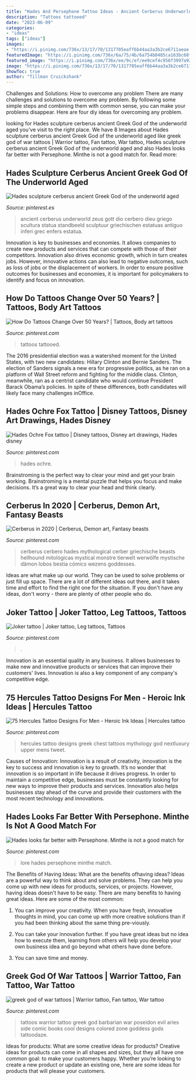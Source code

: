 ```yaml
---
title: "Hades And Persephone Tattoo Ideas - Ancient Cerberus Underworld Zeus Gott Dio Cerbero Dieu Griego Scultura Statua Standbeeld Sculptuur Griechischen Estatuas Antiguo Inferi Grec Enfers Estatua"
description: "Tattoos tattooed"
date: "2023-06-09"
categories:
- "ideas"
tags: ["ideas"]
images:
- "https://i.pinimg.com/736x/13/17/70/1317705eaff6b44aa3a3b2ce6711aeae.jpg"
featuredImage: "https://i.pinimg.com/736x/6a/75/4b/6a754b0485ca163bc68f677111601b34--greek-gods-hades.jpg"
featured_image: "https://i.pinimg.com/736x/ee/9c/ef/ee9cef4c956f3997a9352aee4bd9318a.jpg"
image: "https://i.pinimg.com/736x/13/17/70/1317705eaff6b44aa3a3b2ce6711aeae.jpg"
ShowToc: true
author: "Tillman Cruickshank"
---
```



Challenges and Solutions: How to overcome any problem
There are many challenges and solutions to overcome any problem. By following some simple steps and combining them with common sense, you can make your problems disappear. Here are four diy ideas for overcoming any problem.

	

		
looking for Hades sculpture cerberus ancient Greek God of the underworld aged you've visit to the right place. We have 8 Images about Hades sculpture cerberus ancient Greek God of the underworld aged like greek god of war tattoos | Warrior tattoo, Fan tattoo, War tattoo, Hades sculpture cerberus ancient Greek God of the underworld aged and also Hades looks far better with Persephone. Minthe is not a good match for. Read more:
		
    
## Hades Sculpture Cerberus Ancient Greek God Of The Underworld Aged

<img loading=lazy src="https://i.pinimg.com/736x/6a/75/4b/6a754b0485ca163bc68f677111601b34--greek-gods-hades.jpg" onerror="this.onerror=null;this.src='https://tse1.mm.bing.net/th?id=OIP.lWGq6RqEgkFdK-sPvfL7oAHaLI&amp;pid=15.1';" alt="Hades sculpture cerberus ancient Greek God of the underworld aged">

_Source: pinterest.es_

>ancient cerberus underworld zeus gott dio cerbero dieu griego scultura statua standbeeld sculptuur griechischen estatuas antiguo inferi grec enfers estatua. 

	

Innovation is key to businesses and economies. It allows companies to create new products and services that can compete with those of their competitors. Innovation also drives economic growth, which in turn creates jobs. However, innovative actions can also lead to negative outcomes, such as loss of jobs or the displacement of workers. In order to ensure positive outcomes for businesses and economies, it is important for policymakers to identify and focus on innovation.

    
## How Do Tattoos Change Over 50 Years? | Tattoos, Body Art Tattoos

<img loading=lazy src="https://i.pinimg.com/736x/ec/c8/80/ecc880bd057318b6067dc1a2461edb77--com-video-over-.jpg" onerror="this.onerror=null;this.src='https://tse3.mm.bing.net/th?id=OIP.EFirws5P0Si1aOuQs5XuUAHaE6&amp;pid=15.1';" alt="How Do Tattoos Change Over 50 Years? | Tattoos, Body art tattoos">

_Source: pinterest.com_

>tattoos tattooed. 

	

The 2016 presidential election was a watershed moment for the United States, with two new candidates: Hillary Clinton and Bernie Sanders. The election of Sanders signals a new era for progressive politics, as he ran on a platform of Wall Street reform and fighting for the middle class. Clinton, meanwhile, ran as a centrist candidate who would continue President Barack Obama’s policies. In spite of these differences, both candidates will likely face many challenges inOffice.

    
## Hades Ochre Fox Tattoo | Disney Tattoos, Disney Art Drawings, Hades Disney

<img loading=lazy src="https://i.pinimg.com/736x/13/17/70/1317705eaff6b44aa3a3b2ce6711aeae.jpg" onerror="this.onerror=null;this.src='https://tse2.mm.bing.net/th?id=OIP.Zc4_Yfdb94l6C8FlejMTjgHaI5&amp;pid=15.1';" alt="Hades Ochre Fox tattoo | Disney tattoos, Disney art drawings, Hades disney">

_Source: pinterest.com_

>hades ochre. 

	

Brainstroming is the perfect way to clear your mind and get your brain working. Brainstroming is a mental puzzle that helps you focus and make decisions. It’s a great way to clear your head and think clearly.

    
## Cerberus In 2020 | Cerberus, Demon Art, Fantasy Beasts

<img loading=lazy src="https://i.pinimg.com/originals/92/93/3f/92933f4121c324dca36b507b3fe86fd9.jpg" onerror="this.onerror=null;this.src='https://tse3.mm.bing.net/th?id=OIP.B_kNEv2ZJTYvXmv5NTyT8wHaKs&amp;pid=15.1';" alt="Cerberus in 2020 | Cerberus, Demon art, Fantasy beasts">

_Source: pinterest.com_

>cerberus cerbero hades mythological cerber griechische beasts hellhound mitológicas mystical monstre tierwelt werwölfe mystische dämon lobos bestia cómics wezens goddesses. 

	

Ideas are what make up our world. They can be used to solve problems or just fill up space. There are a lot of different ideas out there, and it takes time and effort to find the right one for the situation. If you don't have any ideas, don't worry - there are plenty of other people who do.

    
## Joker Tattoo | Joker Tattoo, Leg Tattoos, Tattoos

<img loading=lazy src="https://i.pinimg.com/736x/09/52/d3/0952d3da8866787fed11cbc86b66fec0.jpg" onerror="this.onerror=null;this.src='https://tse4.mm.bing.net/th?id=OIP.NpJWt4plU_YIMtm_vZyXlwHaJ3&amp;pid=15.1';" alt="Joker tattoo | Joker tattoo, Leg tattoos, Tattoos">

_Source: pinterest.com_

>. 

	

Innovation is an essential quality in any business. It allows businesses to make new and innovative products or services that can improve their customers' lives. Innovation is also a key component of any company's competitive edge.

    
## 75 Hercules Tattoo Designs For Men - Heroic Ink Ideas | Hercules Tattoo

<img loading=lazy src="https://i.pinimg.com/736x/47/db/02/47db02aedd9cdcb56536a3e15a3e5076.jpg" onerror="this.onerror=null;this.src='https://tse3.mm.bing.net/th?id=OIP.JLDvLhk5_LEWbVxbPZi3hgHaHa&amp;pid=15.1';" alt="75 Hercules Tattoo Designs For Men - Heroic Ink Ideas | Hercules tattoo">

_Source: pinterest.com_

>hercules tattoo designs greek chest tattoos mythology god nextluxury upper mens tweet. 

	

Causes of Innovation:
Innovation is a result of creativity, innovation is the key to success and innovation is key to growth. It’s no wonder that innovation is so important in life because it drives progress. In order to maintain a competitive edge, businesses must be constantly looking for new ways to improve their products and services. Innovation also helps businesses stay ahead of the curve and provide their customers with the most recent technology and innovations.

    
## Hades Looks Far Better With Persephone. Minthe Is Not A Good Match For

<img loading=lazy src="https://i.pinimg.com/736x/ee/9c/ef/ee9cef4c956f3997a9352aee4bd9318a.jpg" onerror="this.onerror=null;this.src='https://tse4.mm.bing.net/th?id=OIP.v_BapvZ3ej0sh1S5yZdKkgHaKt&amp;pid=15.1';" alt="Hades looks far better with Persephone. Minthe is not a good match for">

_Source: pinterest.com_

>lore hades persephone minthe match. 

	

The Benefits of Having Ideas: What are the benefits ofhaving ideas?
Ideas are a powerful way to think about and solve problems. They can help you come up with new ideas for products, services, or projects. However, having ideas doesn't have to be easy. There are many benefits to having great ideas. Here are some of the most common:
1) You can improve your creativity. When you have fresh, innovative thoughts in mind, you can come up with more creative solutions than if you had been thinking about the same thing pre-viously.

2) You can take your innovation further. If you have great ideas but no idea how to execute them, learning from others will help you develop your own business idea and go beyond what others have done before.

3) You can save time and money.

    
## Greek God Of War Tattoos | Warrior Tattoo, Fan Tattoo, War Tattoo

<img loading=lazy src="https://i.pinimg.com/originals/99/05/b7/9905b7abf206bcec29d1108bd083c5a0.jpg" onerror="this.onerror=null;this.src='https://tse4.mm.bing.net/th?id=OIP.yqFctATaqHdWUTyiUr5h2gC_FG&amp;pid=15.1';" alt="greek god of war tattoos | Warrior tattoo, Fan tattoo, War tattoo">

_Source: pinterest.com_

>tattoos warrior tattoo greek god barbarian war poseidon evil aries side comic books cool designs colored zone goddess gods tattoodaze. 

	

Ideas for products: What are some creative ideas for products?
Creative ideas for products can come in all shapes and sizes, but they all have one common goal: to make your customers happy. Whether you’re looking to create a new product or update an existing one, here are some ideas for products that will please your customers.

